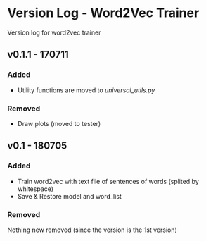 # Version Log - Word2Vec Trainer

Version log for word2vec trainer


## v0.1.1 - 170711

### Added
- Utility functions are moved to *universal_utils.py*

### Removed
- Draw plots (moved to tester)


## v0.1 - 180705

### Added
- Train word2vec with text file of sentences of words (splited by whitespace)
- Save & Restore model and word_list

### Removed
Nothing new removed (since the version is the 1st version)

